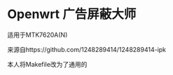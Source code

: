 # Openwrt 广告屏蔽大师

适用于MTK7620A(N)

来源自https://github.com/1248289414/1248289414-ipk

本人将Makefile改为了通用的